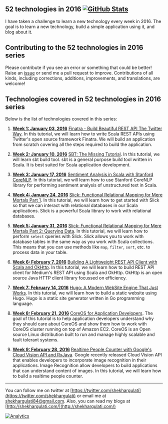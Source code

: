 52 technologies in 2016 [![GitHub Stats](https://img.shields.io/badge/github-stats-brightgreen.svg)](http://githubstats.com/shekhargulati/52-technologies-in-2016)
--------

I have taken a challenge to learn a new technology every week in 2016. The goal is to learn a new technology, build a simple application using it, and blog about it.

## Contributing to the 52 technologies in 2016 series

Please contribute if you see an error or something that could be better! Raise an [issue](https://github.com/shekhargulati/52-technologies-in-2016/issues) or send me a pull request to improve. Contributions of all kinds, including corrections, additions, improvements, and translations, are welcome!


## Technologies covered in 52 technologies in 2016 series

Below is the list of technologies covered in this series:

1. **[Week 1: January 03, 2016](./01-finatra)** [Finatra - Build Beautiful REST API The Twitter Way](./01-finatra/README.md). In this tutorial, we will learn how to write Scala REST APIs using Twitter's open source framework Finatra. We will build an application from scratch covering all the steps required to build the application.

2. **[Week 2: January 10, 2016](./02-sbt)** [SBT: The Missing Tutorial](./02-sbt/README.md). In this tutorial, we will learn sbt build tool. sbt is a general purpose build tool written in Scala. It is best suited for Scala application development.

3. **[Week 3: January 17, 2016](./03-stanford-corenlp)** [Sentiment Analysis in Scala with Stanford CoreNLP](./03-stanford-corenlp/README.md). In this tutorial, we will learn how to use Stanford CoreNLP library for performing sentiment analysis of unstructured text in Scala.

4. **[Week 4: January 24, 2016](./04-slick)** [Slick: Functional Relational Mapping for Mere Mortals Part 1](./04-slick/README.md). In this tutorial, we will learn how to get started with Slick so that we can interact with relational databases in our Scala applications. Slick is a powerful Scala library to work with relational databases.

5. **[Week 5: January 31, 2016](./05-slick)** [Slick: Functional Relational Mapping for Mere Mortals Part 2: Querying Data](./05-slick/README.md). In this tutorial, we will learn how to perform `select` queries with Slick. Slick allows you to work with database tables in the same way as you work with Scala collections. This means that you can use methods like `map`, `filter`, `sort`, etc. to process data in your table.

6. **[Week 6: February 7, 2016](./06-okhttp)** [Building A Lightweight REST API Client with Scala and OkHttp](./06-okhttp/README.md). In this tutorial, we will learn how to build REST API client for Medium's REST API using Scala and OkHttp. OkHttp is an open source Java HTTP client library focussed on efficiency.

7. **[Week 7: February 14, 2016](./07-hugo)** [Hugo: A Modern WebSite Engine That Just Works](./07-hugo/README.md). In this tutorial, we will learn how to build a static website using Hugo. Hugo is a static site generator written in Go programming language.

8. **[Week 8: February 21, 2016](./08-coreos)** [CoreOS for Application Developers](./08-coreos/README.md). The goal of this tutorial is to help application developers understand why they should care about CoreOS and show them how to work with CoreOS cluster running on top of Amazon EC2. CoreOS is an Open source Linux distribution built to run and manage highly scalable and fault tolerant systems.

9. **[Week 9: February 28, 2016](./09-cloudvision)** [Realtime People Counter with Google's Cloud Vision API and RxJava](./09-cloudvision/README.md). Google recently released Cloud Vision API that enables developers to incorporate image recognition in their applications. Image Recognition allow developers to build applications that can understand content of images.  In this tutorial, we will learn how to build a realtime people counter.
-----------
You can follow me on twitter at [https://twitter.com/shekhargulati](https://twitter.com/shekhargulati) or email me at <shekhargulati84@gmail.com>. Also, you can read my blogs at [http://shekhargulati.com/](http://shekhargulati.com/)

[![Analytics](https://ga-beacon.appspot.com/UA-59411913-2/shekhargulati/52-technologies-in-2016)](https://github.com/igrigorik/ga-beacon)
